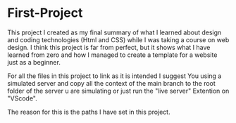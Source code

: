 # First-Project
This project I created as my final summary of what I learned about design and coding technologies (Html and CSS) while I was taking a course on web design. 
I think this project is far from perfect, but it shows what I have learned from zero and how I managed to create a template for a website just as a beginner.


For all the files in this project to link as it is intended I suggest You using a simulated server and copy all the context of the main branch to the root folder of the server u are simulating or just run the "live server" Extention on "VScode".

The reason for this is the paths I have set in this project.
